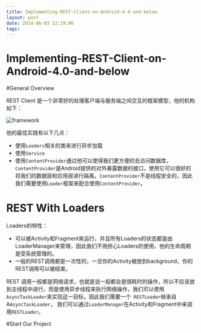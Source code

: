 ```yaml
---
title: Implementing-REST-Client-on-Android-4.0-and-below
layout: post
date: 2014-06-03 22:19:00
tags: 
---
```

Implementing-REST-Client-on-Android-4.0-and-below
===

#General Overview

REST Client 是一个非常好的处理客户端与服务端之间交互的框架模型，他的机构如下：

![framework](http://tedyin.me/images/framework.png)

他的最佳实践有以下几点：

+ 使用`Loaders`相关的类来进行异步加载
+ 使用`Service`
+ 使用`ContentProvider`通过他可以使得我们更方便的去访问数据库，`ContentProvider`是Android提供的对外暴露数据的接口，使用它可以很好的将我们的数据层和应用层进行隔离。`ContentProvider`不是线程安全的，因此我们需要使用`Loader`框架来配合使用`ContentProvider`。

# REST With Loaders
Loaders的特性：
+ 可以被Activity和Fragment来运行，并且所有Loaders的状态都是由LoaderManager来管理，因此我们不用担心Loaders的使用，他的生命周期是受系统管理的。
+ 一般的REST调用都是一次性的，一旦你的Activity被放到background，你的REST调用可以被结束。

REST 调用一般都是网络请求，也就是说一般都会是很耗时的操作，所以不应该放到主线程中进行，而是使用异步线程来执行网络操作，我们可以使用`AsyncTaskLoader`来实现这一目标，因此我们需要一个` RESTLoader`继承自A`AsyncTaskLoader`， 我们可以通过`LoaderManager`在Activity和Fragment中来调用`RESTLoader`。

#Start Our Project



